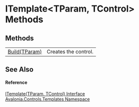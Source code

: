 # ITemplate&lt;TParam, TControl&gt; Methods




## Methods
<table>
<tr>
<td><a href="M_Avalonia_Controls_Templates_ITemplate_2_Build">Build(TParam)</a></td>
<td>Creates the control.</td>
</tr>
</table>

## See Also


#### Reference
<a href="T_Avalonia_Controls_Templates_ITemplate_2">ITemplate(TParam, TControl) Interface</a>  
<a href="N_Avalonia_Controls_Templates">Avalonia.Controls.Templates Namespace</a>  
